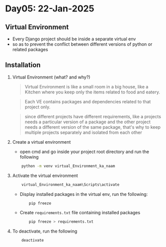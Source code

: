 # Day05: 22-Jan-2025

## Virtual Environment

- Every Django project should be inside a separate virtual env 
- so as to prevent the conflict between different versions of python or related packages

## Installation

1. Virtual Environment (what? and why?)

    > Virtual Environment is like a small room in a big house, like a Kitchen where you keep only the items related to food and eatery.

    > Each VE contains packages and dependencies related to that project only.

    > since different projects have different requirements, like a projects needs a particular version of a package and the other project needs a different version of the same package, that's why to keep multiple projects separately and isolated from each other

2. Create a virtual environment

    - open cmd and go inside your project root directory and run the following

    ```bash
        python -m venv virtual_Environment_ka_naam
    ```

3. Activate the virtual environment

    ```bash
        virtual_Environment_ka_naam\Scripts\activate
    ```

    - Display installed packages in the virtual env, run the following:

        ```bash
            pip freeze
        ```
    - Create `requirements.txt` file containing installed packages
        ```bash
            pip freeze > requirements.txt
        ```

5. To deactivate, run the following

    ```bash
        deactivate
    ```
